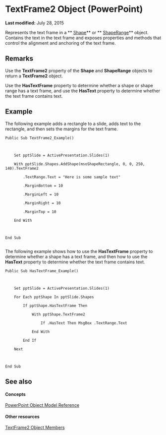 
# TextFrame2 Object (PowerPoint)

 **Last modified:** July 28, 2015

Represents the text frame in a  ** [Shape](1da93849-99e0-827e-ced3-c6cf7f8569f3.md)** or ** [ShapeRange](0a194183-380e-ffb6-9336-b5bd311e917d.md)** object. Contains the text in the text frame and exposes properties and methods that control the alignment and anchoring of the text frame.

## Remarks

Use the  **TextFrame2** property of the **Shape** and **ShapeRange** objects to return a **TextFrame2** object.

Use the  **HasTextFrame** property to determine whether a shape or shape range has a text frame, and use the **HasText** property to determine whether the text frame contains text.


## Example

The following example adds a rectangle to a slide, adds text to the rectangle, and then sets the margins for the text frame.


```
Public Sub TextFrame2_Example()



    Set pptSlide = ActivePresentation.Slides(1)

    With pptSlide.Shapes.AddShape(msoShapeRectangle, 0, 0, 250, 140).TextFrame2

        .TextRange.Text = "Here is some sample text"

        .MarginBottom = 10

        .MarginLeft = 10

        .MarginRight = 10

        .MarginTop = 10

    End With

    

End Sub


```

The following example shows how to use the  **HasTextFrame** property to determine whether a shape has a text frame, and then how to use the **HasText** property to determine whether the text frame contains text.




```
Public Sub HasTextFrame_Example()



    Set pptSlide = ActivePresentation.Slides(1)

    For Each pptShape In pptSlide.Shapes

        If pptShape.HasTextFrame Then

            With pptShape.TextFrame2

                If .HasText Then MsgBox .TextRange.Text

            End With

        End If

    Next

    

End Sub
```


## See also


#### Concepts


 [PowerPoint Object Model Reference](00acd64a-5896-0459-39af-98df2849849e.md)
#### Other resources


 [TextFrame2 Object Members](bce672a4-b108-b223-7e65-71f07d7f4197.md)

